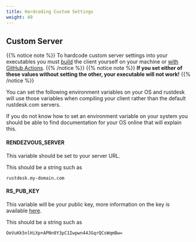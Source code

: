 ```yaml
---
title: Hardcoding Custom Settings 
weight: 49
---
```


## Custom Server
{{% notice note %}}
To hardcode custom server settings into your executables you must [build](/docs/en/dev/build/) the client yourself on your machine or [with GitHub Actions](/docs/en/dev/build/all/).
{{% /notice %}}
{{% notice note %}}
**If you set either of these values without setting the other, your executable will not work!**
{{% /notice %}}

You can set the following environment variables on your OS and rustdesk will use those variables when compiling your client rather than the default rustdesk.com servers. 

If you do not know how to set an environment variable on your system you should be able to find documentation for your OS online that will explain this.

#### RENDEZVOUS_SERVER
This variable should be set to your server URL.

This should be a string such as
```
rustdesk.my-domain.com
```

#### RS_PUB_KEY
This variable will be your public key, more information on the key is available [here](/docs/en/self-host/install/#key).

This should be a string such as
```
OeVuKk5nlHiXp+APNn0Y3pC1Iwpwn44JGqrQCsWqmBw=
```
